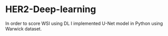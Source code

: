 # HER2-Deep-learning
In order to score WSI using DL I implemented U-Net model in Python using Warwick dataset. 
